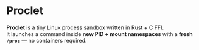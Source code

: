 # Proclet

**Proclet** is a tiny Linux process sandbox written in Rust + C FFI.  
It launches a command inside **new PID + mount namespaces** with a **fresh `/proc`** — no containers required.
